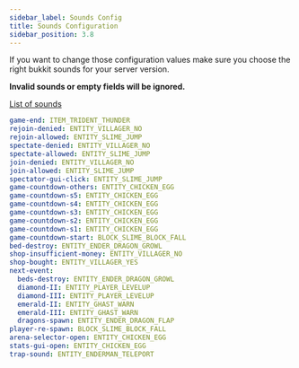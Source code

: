 ```yaml
---
sidebar_label: Sounds Config
title: Sounds Configuration
sidebar_position: 3.8
---
```

If you want to change those configuration values make sure you choose the right bukkit sounds for your server version.

**Invalid sounds or empty fields will be ignored.**

[List of sounds](../resources)
```yaml
game-end: ITEM_TRIDENT_THUNDER
rejoin-denied: ENTITY_VILLAGER_NO
rejoin-allowed: ENTITY_SLIME_JUMP
spectate-denied: ENTITY_VILLAGER_NO
spectate-allowed: ENTITY_SLIME_JUMP
join-denied: ENTITY_VILLAGER_NO
join-allowed: ENTITY_SLIME_JUMP
spectator-gui-click: ENTITY_SLIME_JUMP
game-countdown-others: ENTITY_CHICKEN_EGG
game-countdown-s5: ENTITY_CHICKEN_EGG
game-countdown-s4: ENTITY_CHICKEN_EGG
game-countdown-s3: ENTITY_CHICKEN_EGG
game-countdown-s2: ENTITY_CHICKEN_EGG
game-countdown-s1: ENTITY_CHICKEN_EGG
game-countdown-start: BLOCK_SLIME_BLOCK_FALL
bed-destroy: ENTITY_ENDER_DRAGON_GROWL
shop-insufficient-money: ENTITY_VILLAGER_NO
shop-bought: ENTITY_VILLAGER_YES
next-event:
  beds-destroy: ENTITY_ENDER_DRAGON_GROWL
  diamond-II: ENTITY_PLAYER_LEVELUP
  diamond-III: ENTITY_PLAYER_LEVELUP
  emerald-II: ENTITY_GHAST_WARN
  emerald-III: ENTITY_GHAST_WARN
  dragons-spawn: ENTITY_ENDER_DRAGON_FLAP
player-re-spawn: BLOCK_SLIME_BLOCK_FALL
arena-selector-open: ENTITY_CHICKEN_EGG
stats-gui-open: ENTITY_CHICKEN_EGG
trap-sound: ENTITY_ENDERMAN_TELEPORT
```